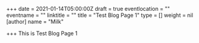 +++
date = 2021-01-14T05:00:00Z
draft = true
eventlocation = ""
eventname = ""
linktitle = ""
title = "Test Blog Page 1"
type = []
weight = nil
[author]
name = "Milk"

+++
This is Test Blog Page 1